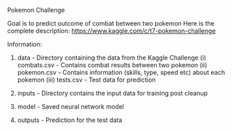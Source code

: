 Pokemon Challenge

Goal is to predict outcome of combat between two pokemon
Here is the complete description: https://www.kaggle.com/c/t7-pokemon-challenge

Information:
1. data - Directory containing the data from the Kaggle Challenge
   (i) combats.csv - Contains combat results between two pokemon
  (ii) pokemon.csv - Contains information (skills, type, speed etc) about each pokemon
 (iii) tests.csv - Test data for prediction

2. inputs - Directory contains the input data for training post cleanup
3. model - Saved neural network model
4. outputs - Prediction for the test data
